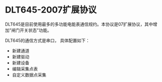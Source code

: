 # DLT645-2007扩展协议

DLT645是目前使用最多的多功能电能表通信规约。本协议是07扩展协议，其中增加"闸门开关状态"功能。

DLT645的通信方式是串口， 具体配置如下：

- 新建通道
- 新建驱动
- 新建设备
- 编辑采集点表
- 自定义数据点采集